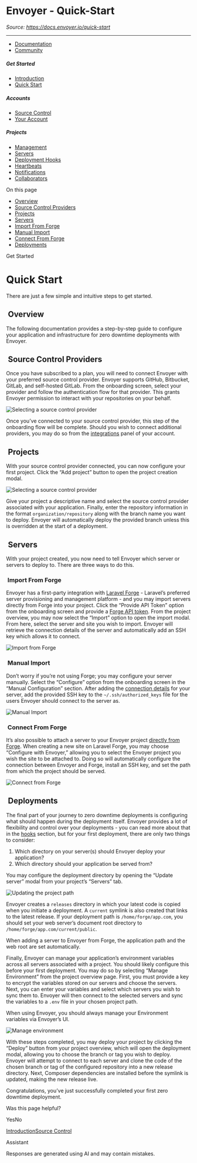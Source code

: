 # Envoyer - Quick-Start

*Source: https://docs.envoyer.io/quick-start*

---

- [Documentation](/introduction)
- [Community](https://discord.com/invite/laravel)

##### Get Started

- [Introduction](/introduction)
- [Quick Start](/quick-start)

##### Accounts

- [Source Control](/accounts/source-control)
- [Your Account](/accounts/your-account)

##### Projects

- [Management](/projects/management)
- [Servers](/projects/servers)
- [Deployment Hooks](/projects/deployment-hooks)
- [Heartbeats](/projects/heartbeats)
- [Notifications](/projects/notifications)
- [Collaborators](/projects/collaborators)

On this page

- [Overview](#overview)
- [Source Control Providers](#source-control-providers)
- [Projects](#projects)
- [Servers](#servers)
- [Import From Forge](#import-from-forge)
- [Manual Import](#manual-import)
- [Connect From Forge](#connect-from-forge)
- [Deployments](#deployments)

Get Started

# Quick Start

There are just a few simple and intuitive steps to get started.

## [​](#overview) Overview

The following documentation provides a step-by-step guide to configure your application and infrastructure for zero downtime deployments with Envoyer.

## [​](#source-control-providers) Source Control Providers

Once you have subscribed to a plan, you will need to connect Envoyer with your preferred source control provider. Envoyer supports GitHub, Bitbucket, GitLab, and self-hosted GitLab.
From the onboarding screen, select your provider and follow the authentication flow for that provider. This grants Envoyer permission to interact with your repositories on your behalf.

![Selecting a source control provider](https://mintlify.s3.us-west-1.amazonaws.com/envoyer/images/source-provider.png)

Once you’ve connected to your source control provider, this step of the onboarding flow will be complete. Should you wish to connect additional providers, you may do so from the [integrations](https://envoyer.io/user/profile#/integrations) panel of your account.

## [​](#projects) Projects

With your source control provider connected, you can now configure your first project.
Click the “Add project” button to open the project creation modal.

![Selecting a source control provider](https://mintlify.s3.us-west-1.amazonaws.com/envoyer/images/create-project.png)

Give your project a descriptive name and select the source control provider associated with your application.
Finally, enter the repository information in the format `organization/repository` along with the branch name you want to deploy. Envoyer will automatically deploy the provided branch unless this is overridden at the start of a deployment.

## [​](#servers) Servers

With your project created, you now need to tell Envoyer which server or servers to deploy to. There are three ways to do this.

### [​](#import-from-forge) Import From Forge

Envoyer has a first-party integration with [Laravel Forge](https://forge.laravel.com) - Laravel’s preferred server provisioning and management platform - and you may import servers directly from Forge into your project.
Click the “Provide API Token” option from the onboarding screen and provide a [Forge API token](https://forge.laravel.com/user-profile/api). From the project overview, you may now select the “Import” option to open the import modal. From here, select the server and site you wish to import. Envoyer will retrieve the connection details of the server and automatically add an SSH key which allows it to connect.

![Import from Forge](https://mintlify.s3.us-west-1.amazonaws.com/envoyer/images/import-forge.png)

### [​](#manual-import) Manual Import

Don’t worry if you’re not using Forge; you may configure your server manually. Select the “Configure” option from the onboarding screen in the “Manual Configuration” section. After adding the [connection details](/projects/servers#server-configuration) for your server, add the provided SSH key to the `~/.ssh/authorized_keys` file for the users Envoyer should connect to the server as.

![Manual Import](https://mintlify.s3.us-west-1.amazonaws.com/envoyer/images/import-manual.png)

### [​](#connect-from-forge) Connect From Forge

It’s also possible to attach a server to your Envoyer project [directly from Forge](https://forge.laravel.com/docs/sites/envoyer.html). When creating a new site on Laravel Forge, you may choose “Configure with Envoyer,” allowing you to select the Envoyer project you wish the site to be attached to. Doing so will automatically configure the connection between Envoyer and Forge, install an SSH key, and set the path from which the project should be served.

![Connect from Forge](https://mintlify.s3.us-west-1.amazonaws.com/envoyer/images/forge-connect.png)

## [​](#deployments) Deployments

The final part of your journey to zero downtime deployments is configuring what should happen during the deployment itself.
Envoyer provides a lot of flexibility and control over your deployments - you can read more about that in the [hooks](/projects/deployment-hooks) section, but for your first deployment, there are only two things to consider:

1. Which directory on your server(s) should Envoyer deploy your application?
2. Which directory should your application be served from?

You may configure the deployment directory by opening the “Update server” modal from your project’s “Servers” tab.

![Updating the project path](https://mintlify.s3.us-west-1.amazonaws.com/envoyer/images/project-path.png)

Envoyer creates a `releases` directory in which your latest code is copied when you initiate a deployment. A `current` symlink is also created that links to the latest release.
If your deployment path is `/home/forge/app.com`, you should set your web server’s document root directory to `/home/forge/app.com/current/public`.

When adding a server to Envoyer from Forge, the application path and the web root are set automatically.

Finally, Envoyer can manage your application’s environment variables across all servers associated with a project. You should likely configure this before your first deployment.
You may do so by selecting “Manage Environment” from the project overview page. First, you must provide a key to encrypt the variables stored on our servers and choose the servers. Next, you can enter your variables and select which servers you wish to sync them to. Envoyer will then connect to the selected servers and sync the variables to a `.env` file in your chosen project path.

When using Envoyer, you should always manage your Environment variables via Envoyer’s UI.

![Manage environment](https://mintlify.s3.us-west-1.amazonaws.com/envoyer/images/environment.png)

With these steps completed, you may deploy your project by clicking the “Deploy” button from your project overview, which will open the deployment modal, allowing you to choose the branch or tag you wish to deploy.
Envoyer will attempt to connect to each server and clone the code of the chosen branch or tag of the configured repository into a new release directory. Next, Composer dependencies are installed before the symlink is updated, making the new release live.

Congratulations, you’ve just successfully completed your first zero downtime deployment.

Was this page helpful?

YesNo

[Introduction](/introduction)[Source Control](/accounts/source-control)

Assistant

Responses are generated using AI and may contain mistakes.